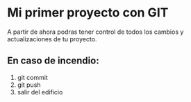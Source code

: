 # Mi primer proyecto con GIT
A partir de ahora podras tener control de todos los cambios y actualizaciones de tu proyecto.
## En caso de incendio:
1. git commit
2. git push
3. salir del edificio